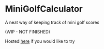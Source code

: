 # MiniGolfCalculator
 A neat way of keeping track of mini golf scores

(WIP - NOT FINISHED)

Hosted [here](golf.benforino.co.uk) if you would like to try
